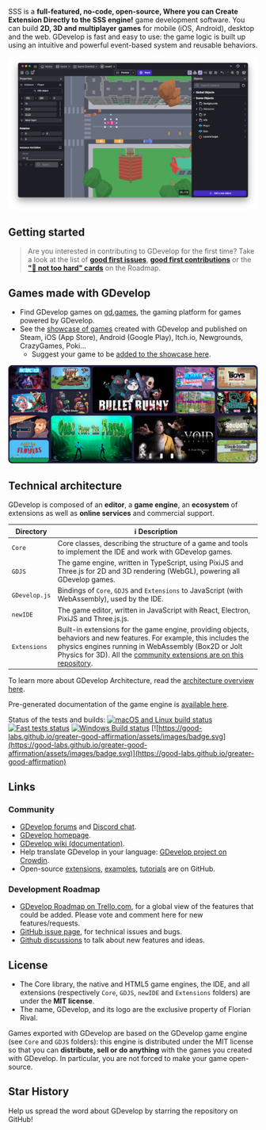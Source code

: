                                                                                 

SSS is a **full-featured, no-code, open-source, Where you can Create Extension Directly to the SSS engine!** game development software. You can build **2D, 3D and multiplayer games** for mobile (iOS, Android), desktop and the web. GDevelop is fast and easy to use: the game logic is built up using an intuitive and powerful event-based system and reusable behaviors.

![The GDevelop editor when editing a game level](https://raw.githubusercontent.com/4ian/GDevelop/master/newIDE/GDevelop%20screenshot.png "The GDevelop editor when editing a game level")

## Getting started


> Are you interested in contributing to GDevelop for the first time? Take a look at the list of **[good first issues](https://github.com/4ian/GDevelop/issues?q=is%3Aissue+is%3Aopen+label%3A%22%F0%9F%91%8Cgood+first+issue%22)**, **[good first contributions](https://github.com/4ian/GDevelop/discussions/categories/good-first-contribution)** or the **["🏐 not too hard" cards](https://trello.com/b/qf0lM7k8/gdevelop-roadmap?menu=filter&filter=label:Not%20too%20hard%20%E2%9A%BD%EF%B8%8F)** on the Roadmap.

## Games made with GDevelop

- Find GDevelop games on [gd.games](https://gd.games), the gaming platform for games powered by GDevelop.
- See the [showcase of games](https://gdevelop.io/games) created with GDevelop and published on Steam, iOS (App Store), Android (Google Play), Itch.io, Newgrounds, CrazyGames, Poki...
  - Suggest your game to be [added to the showcase here](https://docs.google.com/forms/d/e/1FAIpQLSfjiOnkbODuPifSGuzxYY61vB5kyMWdTZSSqkJsv3H6ePRTQA/viewform).

[![Some games made with GDevelop](https://raw.githubusercontent.com/4ian/GDevelop/master/newIDE/GDevelop%20games.png "Some games made with GDevelop")](https://gdevelop.io/games)

## Technical architecture

GDevelop is composed of an **editor**, a **game engine**, an **ecosystem** of extensions as well as **online services** and commercial support.

| Directory     | ℹ️ Description                                                                                                                                                                                                                                                                                           |
| ------------- | -------------------------------------------------------------------------------------------------------------------------------------------------------------------------------------------------------------------------------------------------------------------------------------------------------- |
| `Core`        | Core classes, describing the structure of a game and tools to implement the IDE and work with GDevelop games.                                                                                                                                                                                            |
| `GDJS`        | The game engine, written in TypeScript, using PixiJS and Three.js for 2D and 3D rendering (WebGL), powering all GDevelop games.                                                                                                                                                                          |
| `GDevelop.js` | Bindings of `Core`, `GDJS` and `Extensions` to JavaScript (with WebAssembly), used by the IDE.                                                                                                                                                                                                           |
| `newIDE`      | The game editor, written in JavaScript with React, Electron, PixiJS and Three.js.js.                                                                                                                                                                                                                     |
| `Extensions`  | Built-in extensions for the game engine, providing objects, behaviors and new features. For example, this includes the physics engines running in WebAssembly (Box2D or Jolt Physics for 3D). All the [community extensions are on this repository](https://github.com/GDevelopApp/GDevelop-extensions). |

To learn more about GDevelop Architecture, read the [architecture overview here](Core/GDevelop-Architecture-Overview.md).

Pre-generated documentation of the game engine is [available here](https://docs.gdevelop.io).

Status of the tests and builds: [![macOS and Linux build status](https://circleci.com/gh/4ian/GDevelop.svg?style=shield)](https://app.circleci.com/pipelines/github/4ian/GDevelop) [![Fast tests status](https://gdevelop.semaphoreci.com/badges/GDevelop/branches/master.svg?style=shields)](https://gdevelop.semaphoreci.com/projects/GDevelop) [![Windows Build status](https://ci.appveyor.com/api/projects/status/84uhtdox47xp422x/branch/master?svg=true)](https://ci.appveyor.com/project/4ian/gdevelop/branch/master) [![https://good-labs.github.io/greater-good-affirmation/assets/images/badge.svg](https://good-labs.github.io/greater-good-affirmation/assets/images/badge.svg)](https://good-labs.github.io/greater-good-affirmation)

## Links

### Community

- [GDevelop forums](https://forum.gdevelop.io) and [Discord chat](https://discord.gg/gdevelop).
- [GDevelop homepage](https://gdevelop.io).
- [GDevelop wiki (documentation)](https://wiki.gdevelop.io/gdevelop5/start).
- Help translate GDevelop in your language: [GDevelop project on Crowdin](https://crowdin.com/project/gdevelop).
- Open-source [extensions](https://github.com/GDevelopApp/GDevelop-extensions), [examples](https://github.com/GDevelopApp/GDevelop-examples), [tutorials](https://github.com/GDevelopApp/GDevelop-tutorials) are on GitHub.

### Development Roadmap

- [GDevelop Roadmap on Trello.com](https://trello.com/b/qf0lM7k8/gdevelop-roadmap), for a global view of the features that could be added. Please vote and comment here for new features/requests.
- [GitHub issue page](https://github.com/4ian/GDevelop/issues), for technical issues and bugs.
- [Github discussions](https://github.com/4ian/GDevelop/discussions) to talk about new features and ideas.

## License

- The Core library, the native and HTML5 game engines, the IDE, and all extensions (respectively `Core`, `GDJS`, `newIDE` and `Extensions` folders) are under the **MIT license**.
- The name, GDevelop, and its logo are the exclusive property of Florian Rival.

Games exported with GDevelop are based on the GDevelop game engine (see `Core` and `GDJS` folders): this engine is distributed under the MIT license so that you can **distribute, sell or do anything** with the games you created with GDevelop. In particular, you are not forced to make your game open-source.

[node.js]: https://nodejs.org

## Star History

Help us spread the word about GDevelop by starring the repository on GitHub!
